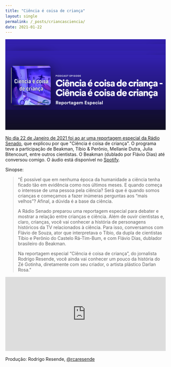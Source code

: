 ```yaml
---
title: "Ciência é coisa de criança"
layout: single
permalink: /_posts/criancasciencia/
date: 2021-01-22
---
```


<a href="https://andersonbrito.github.io/_posts/variantesUKSA/"><img src="/assets/images/cover-radiosenado.png" width="700">

No dia 22 de Janeiro de 2021 foi ao ar uma reportagem especial da [Rádio Senado](https://www12.senado.leg.br/radio), que explicou por que "Ciência é coisa de criança". O programa teve a participação de Beakman, Tíbio & Perônio, Mellanie Dutra, Julia Bitencourt, entre outros cientistas. O Beakman (dublado por Flávio Dias) até conversou comigo. O áudio está disponível no [Spotify](https://open.spotify.com/episode/17LqP3EZxsB9fYEMrQJbQ2?si=Ugyt_CGJSo2FIykQwjNUEA).

Sinopse:
> "É possível que em nenhuma época da humanidade a ciência tenha ficado tão em evidência como nos últimos meses. E quando começa o interesse de uma pessoa pela ciência? Será que é quando somos crianças e começamos a fazer inúmeras perguntas aos “mais velhos”? Afinal, a dúvida é a base da ciência.
> 
> A Rádio Senado preparou uma reportagem especial para debater e mostrar a relação entre crianças e ciência. Além de ouvir cientistas e, claro, crianças, você vai conhecer a história de personagens históricos da TV relacionados à ciência. Para isso, conversamos com Flávio de Souza, ator que interpretava o Tíbio, da dupla de cientistas Tíbio e Perônio do Castelo Rá-Tim-Bum, e com Flávio Dias, dublador brasileiro do Beakman.
> 
> Na reportagem especial “Ciência é coisa de criança”, do jornalista Rodrigo Resende, você ainda vai conhecer um pouco da história do Zé Gotinha, diretamente com seu criador, o artista plástico Darlan Rosa."

<iframe src="https://open.spotify.com/embed-podcast/episode/17LqP3EZxsB9fYEMrQJbQ2" width="100%" height="232" frameborder="0" allowtransparency="true" allow="encrypted-media"></iframe>

Produção: Rodrigo Resende, [@rcaresende](https://twitter.com/rcaresende)
